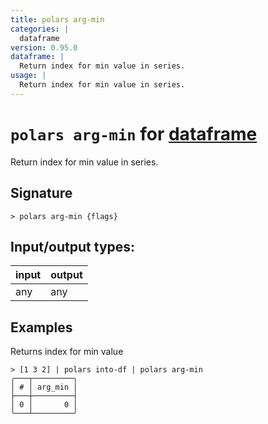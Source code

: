```yaml
---
title: polars arg-min
categories: |
  dataframe
version: 0.95.0
dataframe: |
  Return index for min value in series.
usage: |
  Return index for min value in series.
---
```

<!-- This file is automatically generated. Please edit the command in https://github.com/nushell/nushell instead. -->

# `polars arg-min` for [dataframe](/commands/categories/dataframe.md)

<div class='command-title'>Return index for min value in series.</div>

## Signature

```> polars arg-min {flags} ```


## Input/output types:

| input | output |
| ----- | ------ |
| any   | any    |

## Examples

Returns index for min value
```nu
> [1 3 2] | polars into-df | polars arg-min
╭───┬─────────╮
│ # │ arg_min │
├───┼─────────┤
│ 0 │       0 │
╰───┴─────────╯

```
